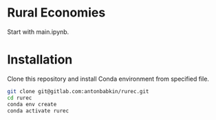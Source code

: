 # Rural Economies

Start with main.ipynb.

# Installation

Clone this repository and install Conda environment from specified file.

```bash
git clone git@gitlab.com:antonbabkin/rurec.git
cd rurec
conda env create
conda activate rurec
```
